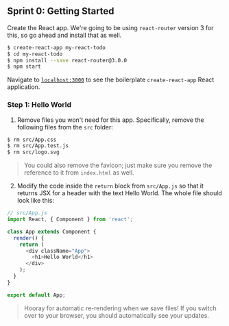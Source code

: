 ## Sprint 0: Getting Started

Create the React app. We're going to be using `react-router` version 3 for this, so go ahead and install that as well.

```bash
$ create-react-app my-react-todo
$ cd my-react-todo
$ npm install --save react-router@3.0.0
$ npm start
```

Navigate to [`localhost:3000`](http://localhost:3000) to see the boilerplate `create-react-app` React application.

### Step 1: Hello World

1. Remove files you won't need for this app. Specifically, remove the following files from the `src` folder:

```bash
$ rm src/App.css
$ rm src/App.test.js
$ rm src/logo.svg
```

> You could also remove the favicon; just make sure you remove the reference to it from `index.html` as well.

2. Modify the code inside the `return` block from `src/App.js` so that it returns JSX for a header with the text Hello World. The whole file should look like this:

```js
// src/App.js
import React, { Component } from 'react';

class App extends Component {
  render() {
    return (
      <div className="App">
        <h1>Hello World</h1>
      </div>
    );
  }
}

export default App;
```

> Hooray for automatic re-rendering when we save files! If you switch over to your browser, you should automatically see your updates.
